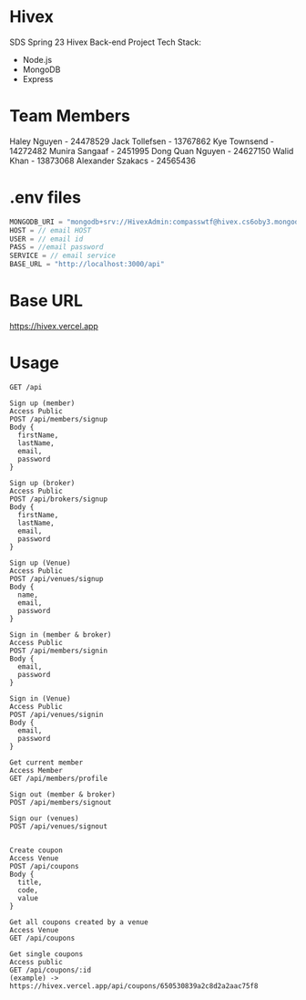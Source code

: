 # Hivex
SDS Spring 23 Hivex Back-end Project
Tech Stack:
- Node.js
- MongoDB
- Express

# Team Members
Haley Nguyen - 24478529
Jack Tollefsen - 13767862
Kye Townsend - 14272482
Munira Sangaaf - 2451995
Dong Quan Nguyen - 24627150
Walid Khan - 13873068
Alexander Szakacs - 24565436

# .env files
```js
MONGODB_URI = "mongodb+srv://HivexAdmin:compasswtf@hivex.cs6oby3.mongodb.net/"
HOST = // email HOST
USER = // email id
PASS = //email password
SERVICE = // email service
BASE_URL = "http://localhost:3000/api"
```

# Base URL
https://hivex.vercel.app

# Usage
```
GET /api

Sign up (member)
Access Public
POST /api/members/signup
Body {
  firstName,
  lastName,
  email,
  password
}

Sign up (broker)
Access Public
POST /api/brokers/signup
Body {
  firstName,
  lastName,
  email,
  password
}

Sign up (Venue)
Access Public
POST /api/venues/signup
Body {
  name,
  email,
  password
}

Sign in (member & broker)
Access Public
POST /api/members/signin
Body {
  email,
  password
}

Sign in (Venue)
Access Public
POST /api/venues/signin
Body {
  email,
  password
}

Get current member
Access Member
GET /api/members/profile

Sign out (member & broker)
POST /api/members/signout

Sign our (venues)
POST /api/venues/signout


Create coupon
Access Venue
POST /api/coupons
Body {
  title,
  code,
  value
}

Get all coupons created by a venue
Access Venue
GET /api/coupons

Get single coupons
Access public
GET /api/coupons/:id
(example) -> https://hivex.vercel.app/api/coupons/650530839a2c8d2a2aac75f8
```